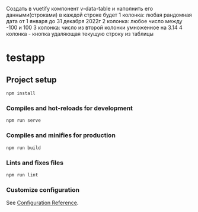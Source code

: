 Создать в vuetify компонент v-data-table и наполнить его данными(строками)
в каждой строке будет 
1 колонка: любая рандомная дата от 1 января до 31 декабря 2022г
2 колонка: любое число между -100 и 100 
3 колонка:  число из второй колонки умноженное на 3.14
4 колонка - кнопка удаляющая текущую строку из таблицы

# testapp

## Project setup
```
npm install
```

### Compiles and hot-reloads for development
```
npm run serve
```

### Compiles and minifies for production
```
npm run build
```

### Lints and fixes files
```
npm run lint
```

### Customize configuration
See [Configuration Reference](https://cli.vuejs.org/config/).
